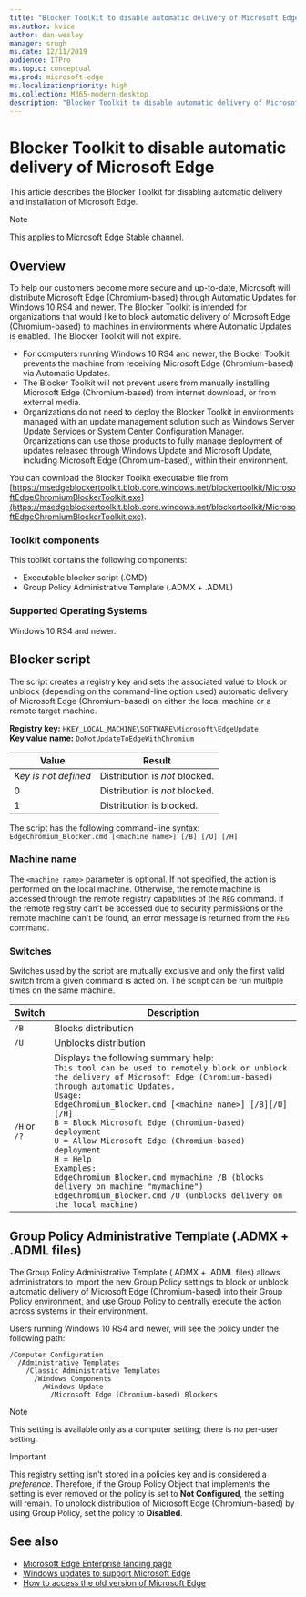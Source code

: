 ```yaml
---
title: "Blocker Toolkit to disable automatic delivery of Microsoft Edge"
ms.author: kvice
author: dan-wesley
manager: srugh
ms.date: 12/11/2019
audience: ITPro
ms.topic: conceptual
ms.prod: microsoft-edge
ms.localizationpriority: high
ms.collection: M365-modern-desktop
description: "Blocker Toolkit to disable automatic delivery of Microsoft Edge"
---
```


# Blocker Toolkit to disable automatic delivery of Microsoft Edge

This article describes the Blocker Toolkit for disabling automatic delivery and installation of Microsoft Edge.

> [!NOTE]
> This applies to Microsoft Edge Stable channel.

## Overview

To help our customers become more secure and up-to-date, Microsoft will distribute Microsoft Edge (Chromium-based) through Automatic Updates for Windows 10 RS4 and newer. The Blocker Toolkit is intended for organizations that would like to block automatic delivery of Microsoft Edge (Chromium-based) to machines in environments where Automatic Updates is enabled. The Blocker Toolkit will not expire.

- For computers running Windows 10 RS4 and newer, the Blocker Toolkit prevents the machine from receiving Microsoft Edge (Chromium-based) via Automatic Updates.
- The Blocker Toolkit will not prevent users from manually installing Microsoft Edge (Chromium-based) from internet download, or from external media.
- Organizations do not need to deploy the Blocker Toolkit in environments managed with an update management solution such as Windows Server Update Services or System Center Configuration Manager. Organizations can use those products to fully manage deployment of updates released through Windows Update and Microsoft Update, including Microsoft Edge (Chromium-based), within their environment.

You can download the Blocker Toolkit executable file from [https://msedgeblockertoolkit.blob.core.windows.net/blockertoolkit/MicrosoftEdgeChromiumBlockerToolkit.exe](https://msedgeblockertoolkit.blob.core.windows.net/blockertoolkit/MicrosoftEdgeChromiumBlockerToolkit.exe).

### Toolkit components

This toolkit contains the following components:

- Executable blocker script (.CMD)
- Group Policy Administrative Template (.ADMX + .ADML)

### Supported Operating Systems

Windows 10 RS4 and newer.

## Blocker script

The script creates a registry key and sets the associated value to block or unblock (depending on the command-line option used) automatic delivery of Microsoft Edge (Chromium-based) on either the local machine or a remote target machine.

**Registry key:** `HKEY_LOCAL_MACHINE\SOFTWARE\Microsoft\EdgeUpdate`<br>
**Key value name:** `DoNotUpdateToEdgeWithChromium`

| Value                | Result                         |
|----------------------|--------------------------------|
| *Key is not defined* | Distribution is *not* blocked. |
| 0                    | Distribution is *not* blocked. |
| 1                    | Distribution is blocked.       |

The script has the following command-line syntax:<br> 
`EdgeChromium_Blocker.cmd [<machine name>] [/B] [/U] [/H]`

### Machine name

The `<machine name>` parameter is optional. If not specified, the action is performed on the local machine. Otherwise, the remote machine is accessed through the remote registry capabilities of the `REG` command. If the remote registry can't be accessed due to security permissions or the remote machine can't be found, an error message is returned from the `REG` command.

### Switches

Switches used by the script are mutually exclusive and only the first valid switch from a given command is acted on. The script can be run multiple times on the same machine.

| Switch       | Description                              |
|--------------|------------------------------------------|
| `/B`         | Blocks distribution                      |
| `/U`         | Unblocks distribution                    |
| `/H` or `/?` | Displays the following summary help:<br>`This tool can be used to remotely block or unblock the delivery of Microsoft Edge (Chromium-based) through automatic Updates.`<br> `Usage:`<br>`EdgeChromium_Blocker.cmd [<machine name>] [/B][/U][/H]`<br>`B = Block Microsoft Edge (Chromium-based) deployment`<br>`U = Allow Microsoft Edge (Chromium-based) deployment`<br>`H = Help`<br>`Examples:`<br>`EdgeChromium_Blocker.cmd mymachine /B (blocks delivery on machine "mymachine")`<br>`EdgeChromium_Blocker.cmd /U (unblocks delivery on the local machine)`<br> |

## Group Policy Administrative Template (.ADMX + .ADML files)

The Group Policy Administrative Template (.ADMX + .ADML files) allows administrators to import the new Group Policy settings to block or unblock automatic delivery of Microsoft Edge (Chromium-based) into their Group Policy environment, and use Group Policy to centrally execute the action across systems in their environment.

Users running Windows 10 RS4 and newer, will see the policy under the following path:

```
/Computer Configuration  
  /Administrative Templates
    /Classic Administrative Templates  
      /Windows Components  
        /Windows Update  
          /Microsoft Edge (Chromium-based) Blockers
```

> [!NOTE]
> This setting is available only as a computer setting; there is no per-user setting.

> [!IMPORTANT]
> This registry setting isn't stored in a policies key and is considered a *preference*. Therefore, if the Group Policy Object that implements the setting is ever removed or the policy is set to **Not Configured**, the setting will remain. To unblock distribution of Microsoft Edge (Chromium-based) by using Group Policy, set the policy to **Disabled**.

## See also

- [Microsoft Edge Enterprise landing page](https://www.microsoftedgeinsider.com/enterprise)
- [Windows updates to support Microsoft Edge](https://docs.microsoft.com/deployedge/microsoft-edge-sysupdate-windows-updates)
- [How to access the old version of Microsoft Edge](https://docs.microsoft.com/deployedge/microsoft-edge-sysupdate-access-old-edge)